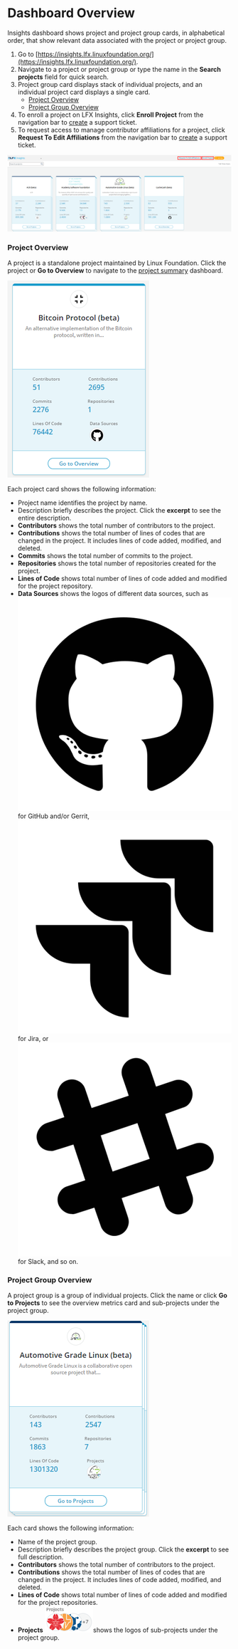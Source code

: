 # Dashboard Overview

Insights dashboard shows project and project group cards, in alphabetical order, that show relevant data associated with the project or project group.

1. Go to [https://insights.lfx.linuxfoundation.org/](https://insights.lfx.linuxfoundation.org/).
2. Navigate to a project or project group or type the name in the **Search projects** field for quick search.
3. Project group card displays stack of individual projects, and an individual project card displays a single card. 
   * [Project Overview](dashboard-overview.md#project-overview)
   * [Project Group Overview](dashboard-overview.md#project-group-overview)
4. To enroll a project on LFX Insights, click **Enroll Project** from the navigation bar to [create](https://jira.linuxfoundation.org/plugins/servlet/theme/portal/4/create/341) a support ticket.
5. To request access to manage contributor affiliations for a project, click **Request To Edit Affiliations** from the navigation bar to [create](https://jira.linuxfoundation.org/plugins/servlet/theme/portal/4/create/377) a support ticket.

![](../.gitbook/assets/landing-page.png)

### Project Overview

A project is a standalone project maintained by Linux Foundation. Click the project or **Go to Overview** to navigate to the [project summary](view-project-dashboard/summary-or-project-group-summary.md) dashboard.

![Project Overview](../.gitbook/assets/project-overview.png)

Each project card shows the following information:

* Project name identifies the project by name.
* Description briefly describes the project. Click the **excerpt** to see the entire description.
* **Contributors** shows the total number of contributors to the project.
* **Contributions** shows the total number of lines of codes that are changed in the project. It includes lines of code added, modified, and deleted.
* **Commits** shows the total number of commits to the project.
* **Repositories** shows the total number of repositories created for the project.
* **Lines of Code** shows total number of lines of code added and modified for the project repository.
* **Data Sources** shows the logos of different data sources, such as ![](../.gitbook/assets/18088261.png) for GitHub and/or Gerrit, ![](../.gitbook/assets/18088260.png) for Jira, or ![](../.gitbook/assets/18088259.png) for Slack, and so on.

### Project Group Overview

A project group is a group of individual projects. Click the name or click **Go to Projects** to see the overview metrics card and sub-projects under the project group.

![Project Group Overview Card](../.gitbook/assets/project-group-overview-card%20%281%29.png)

Each card shows the following information:

* Name of the project group.
* Description briefly describes the project group. Click the **excerpt** to see full description.
* **Contributors** shows the total number of contributors to the project.
* **Contributions** shows the total number of lines of codes that are changed in the project. It includes lines of code added, modified, and deleted.
* **Lines of Code** shows total number of lines of code added and modified for the project repositories.
* **Projects** ![](../.gitbook/assets/18088267.png)shows the logos of sub-projects under the project group.

